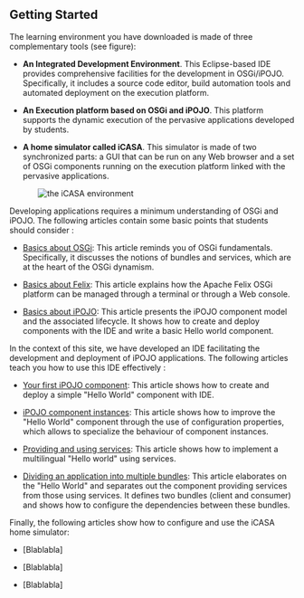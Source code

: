 <article markdown = "1"/>

# Getting Started

The learning environment you have downloaded is made of three complementary tools (see figure):

+ **An Integrated Development Environment**. This Eclipse-based IDE provides comprehensive facilities for the development in OSGi/iPOJO. Specifically, it includes a source code editor, build automation tools and automated deployment on the execution platform.

+ **An Execution platform based on OSGi and iPOJO**. This platform supports the dynamic execution of the pervasive applications developed by students.

+ **A home simulator called iCASA**. This simulator is made of two synchronized parts: a GUI that can be run on any Web browser and a set of OSGi components running on the execution platform linked with the pervasive applications. 


<div style="margin:auto;width : 80%;"/>
<img alt="the iCASA environment" src="{#img#}/getting-started/getting-started.png"/>
</div>

Developing applications requires a minimum understanding of OSGi and iPOJO. The following articles contain some basic points that students should consider : 

+ [Basics about OSGi](/article/for-beginners/intro-osgi): This article reminds you of OSGi fundamentals. Specifically, it discusses the notions of bundles and services, which are at the heart of the OSGi dynamism.

+ [Basics about Felix](/article/for-beginners/intro-felix): This article explains how the Apache Felix OSGi platform can be managed through a terminal or through a Web console.

+ [Basics about iPOJO](/article/for-beginners/intro-ipojo): This article presents the iPOJO component model and the associated lifecycle. It shows how to create and deploy components with the IDE and write a basic Hello world component. 

In the context of this site, we have developed an IDE facilitating the development and deployment of iPOJO applications. The following articles teach you how to use this IDE effectively : 

+ [Your first iPOJO component](/article/for-beginners/basic-hello-world): This article shows how to create and deploy a simple "Hello World" component with IDE. 

+ [iPOJO component instances](/article/for-beginners/component-properties): This article shows how to improve the "Hello World" component through the use of configuration properties, which allows to specialize the behaviour of component instances.

+ [Providing and using services](/article/for-beginners/intro-services): This article shows how to implement a multilingual "Hello world" using services.

+ [Dividing an application into multiple bundles](#): This article elaborates on the  "Hello World" and separates out the component providing services from those using services. It defines two bundles (client and consumer) and shows how to configure the dependencies between these bundles.

Finally, the following articles show how to configure and use the iCASA home simulator:

+ [Blablabla]

+ [Blablabla]

+ [Blablabla]

</article>
